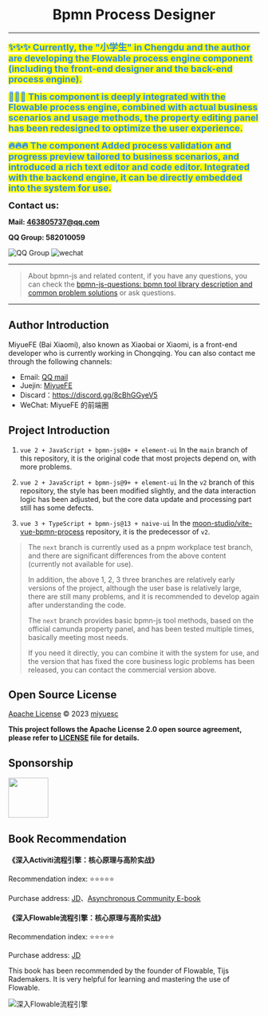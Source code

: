 <h1 align="center">Bpmn Process Designer</h1>

---

<b>
<mark><font color="#2d8cf0" weight="2" size="4">✨✨✨ Currently, the "小学生" in Chengdu and the author are developing the Flowable process engine component (including the front-end designer and the back-end process engine). </font></mark>

<mark><font color="#2d8cf0" weight="2" size="4">🚀🚀🚀 This component is deeply integrated with the Flowable process engine, combined with actual business scenarios and usage methods, the property editing panel has been redesigned to optimize the user experience. </font></mark>

<mark><font color="#2d8cf0" weight="2" size="4">🔥🔥🔥 The component Added process validation and progress preview tailored to business scenarios, and introduced a rich text editor and code editor. Integrated with the backend engine, it can be directly embedded into the system for use. </font></mark>


<font weight="bold" size="4">Contact us: </font>

Mail: 463805737@qq.com

QQ Group: 582010059

</b>

<p align="left">

<img src="./docs/qq-group.png" alt="QQ Group"  />
<img src="https://www.bpmport.com/images/contact-us-weixin-img.b5e3c289.png" alt="wechat" />

</p>

---

> About bpmn-js and related content, if you have any questions, you can check the [bpmn-js-questions: bpmn tool library description and common problem solutions](https://github.com/miyuesc/bpmn-js-questions) or ask questions. 

---

## Author Introduction

MiyueFE (Bai Xiaomi), also known as Xiaobai or Xiaomi, is a front-end developer who is currently working in Chongqing. You can also contact me through the following channels:

- Email: [QQ mail](mailto:913784771@qq.com)
- Juejin: [MiyueFE](https://juejin.cn/user/747323639208391)
- Discard：https://discord.gg/8cBhGGyeV5
- WeChat: MiyueFE 的前端圈


## Project Introduction

1. `vue 2 + JavaScript + bpmn-js@8+ + element-ui` In the `main` branch of this repository, it is the original code that most projects depend on, with more problems.

2. `vue 2 + JavaScript + bpmn-js@9+ + element-ui` In the `v2` branch of this repository, the style has been modified slightly, and the data interaction logic has been adjusted, but the core data update and processing part still has some defects.

3. `vue 3 + TypeScript + bpmn-js@13 + naive-ui` In the [moon-studio/vite-vue-bpmn-process](https://github.com/moon-studio/vite-vue-bpmn-process) repository, it is the predecessor of `v2`.


> The `next` branch is currently used as a pnpm workplace test branch, and there are significant differences from the above content (currently not available for use).
> 
> In addition, the above 1, 2, 3 three branches are relatively early versions of the project, although the user base is relatively large, there are still many problems, and it is recommended to develop again after understanding the code.
> 
> The `next` branch provides basic bpmn-js tool methods, based on the official camunda property panel, and has been tested multiple times, basically meeting most needs.
>
> If you need it directly, you can combine it with the system for use, and the version that has fixed the core business logic problems has been released, you can contact the commercial version above.


## Open Source License

[Apache License](https://github.com/miyuesc/bpmn-process-designer/blob/next/LICENSE) © 2023 [miyuesc](https://github.com/miyuesc)

**This project follows the Apache License 2.0 open source agreement, please refer to [LICENSE](https://github.com/miyuesc/bpmn-process-designer/blob/next/LICENSE) file for details.**


## Sponsorship

[<img src="https://api.gitsponsors.com/api/badge/img?id=318393347" height="80">](https://api.gitsponsors.com/api/badge/link?p=J+hXKkHNzEZhBfJHv8gFbXIPQJr/lskVla/9OXl2u6dEePkM0zMNIOqvBzKBJXYpFu3keXr+AaAuA82yHaSlAtm55aR+2d3v6I2S470pm4J0IUIkwfedWRoUUe1txNc58ijAx6i+jBZiwLsqnmIdaQ==)


## Book Recommendation

#### 《深入Activiti流程引擎：核心原理与高阶实战》

Recommendation index: ⭐⭐⭐⭐⭐

Purchase address: [JD](https://item.jd.com/13928958.html)、[Asynchronous Community E-book](https://www.epubit.com/bookDetails?id=UBd189db7e65bd)

#### 《深入Flowable流程引擎：核心原理与高阶实战》

Recommendation index: ⭐⭐⭐⭐⭐

Purchase address: [JD](https://item.jd.com/14804836.html)

This book has been recommended by the founder of Flowable, Tijs Rademakers. It is very helpful for learning and mastering the use of Flowable.

![深入Flowable流程引擎](https://img14.360buyimg.com/n0/jfs/t1/108850/37/53916/154540/66f612a3Fdb62296b/2d4c3001da6dd921.jpg)







